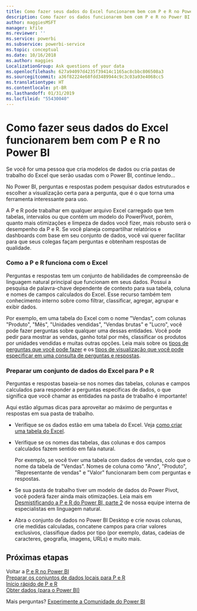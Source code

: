 ```yaml
---
title: Como fazer seus dados do Excel funcionarem bem com P e R no Power BI
description: Como fazer os dados funcionarem bem com P e R no Power BI
author: maggiesMSFT
manager: kfile
ms.reviewer: ''
ms.service: powerbi
ms.subservice: powerbi-service
ms.topic: conceptual
ms.date: 10/16/2018
ms.author: maggies
LocalizationGroup: Ask questions of your data
ms.openlocfilehash: 627a94097d4235f39414c1165ac8cbbc806508a3
ms.sourcegitcommit: a36f82224e68fdd3489944c9c3c03a93e4068cc5
ms.translationtype: HT
ms.contentlocale: pt-BR
ms.lasthandoff: 01/31/2019
ms.locfileid: "55430040"
---
```

# <a name="how-to-make-your-excel-data-work-well-with-qa-in-power-bi"></a>Como fazer seus dados do Excel funcionarem bem com P e R no Power BI
Se você for uma pessoa que cria modelos de dados ou cria pastas de trabalho do Excel que serão usadas com o Power BI, continue lendo...

No Power BI, perguntas e respostas podem pesquisar dados estruturados e escolher a visualização certa para a pergunta, que é o que torna uma ferramenta interessante para uso.   

A P e R pode trabalhar em qualquer arquivo Excel carregado que tem tabelas, intervalos ou que contém um modelo do PowerPivot, porém, quanto mais otimizações e limpeza de dados você fizer, mais robusto será o desempenho da P e R.  Se você planeja compartilhar relatórios e dashboards com base em seu conjunto de dados, você vai querer facilitar para que seus colegas façam perguntas e obtenham respostas de qualidade.

### <a name="how-qa-works-with-excel"></a>Como a P e R funciona com o Excel
Perguntas e respostas tem um conjunto de habilidades de compreensão de linguagem natural principal que funcionam em seus dados. Possui a pesquisa de palavra-chave dependente de contexto para sua tabela, coluna e nomes de campos calculados do Excel. Esse recurso também tem conhecimento interno sobre como filtrar, classificar, agregar, agrupar e exibir dados. 

Por exemplo, em uma tabela do Excel com o nome "Vendas", com colunas "Produto", "Mês", "Unidades vendidas", "Vendas brutas" e "Lucro", você pode fazer perguntas sobre qualquer uma dessas entidades.  Você pode pedir para mostrar as vendas, ganho total por mês, classificar os produtos por unidades vendidas e muitas outras opções. Leia mais sobre os [tipos de perguntas que você pode fazer](consumer/end-user-q-and-a.md) e os [tipos de visualização que você pode especificar em uma consulta de perguntas e respostas](visuals/power-bi-visualization-types-for-reports-and-q-and-a.md).

### <a name="prepare-an-excel-dataset-for-qa"></a>Preparar um conjunto de dados do Excel para P e R
Perguntas e respostas baseia-se nos nomes das tabelas, colunas e campos calculados para responder a perguntas específicas de dados, o que significa que você chamar as entidades na pasta de trabalho é importante!

Aqui estão algumas dicas para aproveitar ao máximo de perguntas e respostas em sua pasta de trabalho.

* Verifique se os dados estão em uma tabela do Excel. Veja [como criar uma tabela do Excel](https://support.office.com/article/Create-an-Excel-table-in-a-worksheet-e81aa349-b006-4f8a-9806-5af9df0ac664).
* Verifique se os nomes das tabelas, das colunas e dos campos calculados fazem sentido em fala natural.
  
  Por exemplo, se você tiver uma tabela com dados de vendas, colo que o nome da tabela de "Vendas". Nomes de coluna como "Ano", "Produto", "Representante de vendas" e "Valor" funcionaram bem com perguntas e respostas.

* Se sua pasta de trabalho tiver um modelo de dados do Power Pivot, você poderá fazer ainda mais otimizações. Leia mais em [Desmistificando a P e R do Power BI, parte 2](http://blogs.msdn.com/b/powerbi/archive/2014/02/27/demystifying-power-bi-q-amp-a-part-2.aspx) de nossa equipe interna de especialistas em linguagem natural.

* Abra o conjunto de dados no Power BI Desktop e crie novas colunas, crie medidas calculadas, concatene campos para criar valores exclusivos, classifique dados por tipo (por exemplo, datas, cadeias de caracteres, geografia, imagens, URLs) e muito mais.

## <a name="next-steps"></a>Próximas etapas
Voltar a [P e R no Power BI](consumer/end-user-q-and-a.md)  
[Preparar os conjuntos de dados locais para P e R](service-q-and-a-direct-query.md)   
[Início rápido de P e R](power-bi-visualization-introduction-to-q-and-a.md)  
[Obter dados (para o Power BI)](service-get-data.md)  

Mais perguntas? [Experimente a Comunidade do Power BI](http://community.powerbi.com/)

